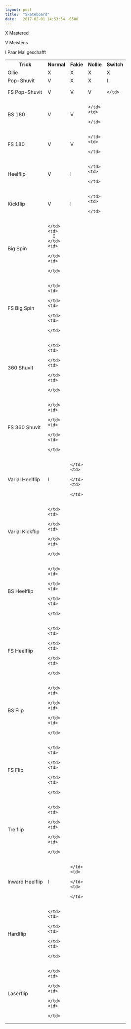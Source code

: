 ```yaml
--- 
layout: post 
title:  "Skateboard" 
date:   2017-02-01 14:53:54 -0500  
---
```


<p>X  Mastered</p>
<p>V  Meistens</p>
<p>I  Paar Mal geschafft</p>

<table>
  <tr>
    <th>Trick</th>
    <th>Normal</th>
    <th>Fakie</th>
    <th>Nollie</th>
    <th>Switch</th>
  </tr><tr> </tr>
  <tr>
    <td>Ollie</td>
    <td>
      X
    </td>
    <td>
      X
    </td>
    <td>
      X
    </td>
    <td>
      X
    </td>
  </tr><tr> </tr>
  <tr>
    <td>Pop-Shuvit</td>
    <td>
      V
    </td>
    <td>
      X
    </td>
    <td>
      X
    </td>
    <td>
      I
    </td>
  </tr><tr> </tr>
  <tr>
    <td>FS Pop-Shuvit</td>
    <td>
      V
    </td>
    <td>
      V
    </td>
    <td>
      V
    </td>
    <td>
      
    </td>
  </tr><tr> </tr>
  <tr>
    <td>BS 180</td>
    <td>
      V
    </td>
    <td>
      V
    </td>
    <td>

    </td>
    <td>

    </td>
  </tr><tr> </tr>
  <tr>
    <td>FS 180</td>
    <td>
      V
    </td>
    <td>
      V
    </td>
    <td>

    </td>
    <td>

    </td>
  </tr><tr> </tr>
  <tr>
    <td>Heelflip</td>
    <td>
      V
    </td>
    <td>
      I
    </td>
    <td>

    </td>
    <td>

    </td>
  </tr><tr> </tr>
  <tr>
    <td>Kickflip</td>
    <td>
      V
    </td>
    <td>
      I
    </td>
    <td>

    </td>
    <td>

    </td>
  </tr><tr> </tr>
  <tr>
    <td>Big Spin</td>
    <td>

    </td>
    <td>
      I
    </td>
    <td>

    </td>
    <td>

    </td>
  </tr><tr> </tr>
  <tr>
    <td>FS Big Spin</td>
    <td>

    </td>
    <td>

    </td>
    <td>

    </td>
    <td>

    </td>
  </tr><tr> </tr>
  <tr>
    <td>360 Shuvit</td>
    <td>

    </td>
    <td>

    </td>
    <td>

    </td>
    <td>

    </td>
  </tr><tr> </tr>
  <tr>
    <td>FS 360 Shuvit</td>
    <td>

    </td>
    <td>

    </td>
    <td>

    </td>
    <td>

    </td>
  </tr><tr> </tr>
  <tr>
    <td>Varial Heelflip</td>
    <td>
      I
    </td>
    <td>

    </td>
    <td>

    </td>
    <td>

    </td>
  </tr><tr> </tr>
  <tr>
    <td>Varial Kickflip</td>
    <td>

    </td>
    <td>

    </td>
    <td>

    </td>
    <td>

    </td>
  </tr><tr> </tr>
  <tr>
    <td>BS Heelflip</td>
    <td>

    </td>
    <td>

    </td>
    <td>

    </td>
    <td>

    </td>
  </tr><tr> </tr>
  <tr>
    <td>FS Heelflip</td>
    <td>

    </td>
    <td>

    </td>
    <td>

    </td>
    <td>

    </td>
  </tr><tr> </tr>
  <tr>
    <td>BS Flip</td>
    <td>

    </td>
    <td>

    </td>
    <td>

    </td>
    <td>

    </td>
  </tr><tr> </tr>
  <tr>
    <td>FS Flip</td>
    <td>

    </td>
    <td>

    </td>
    <td>

    </td>
    <td>

    </td>
  </tr><tr> </tr>
  <tr>
    <td>Tre flip</td>
    <td>

    </td>
    <td>

    </td>
    <td>

    </td>
    <td>

    </td>
  </tr><tr> </tr>
  <tr>
    <td>Inward Heelflip</td>
    <td>
      I
    </td>
    <td>

    </td>
    <td>

    </td>
    <td>

    </td>
  </tr><tr> </tr>
  <tr>
    <td>Hardflip</td>
    <td>

    </td>
    <td>

    </td>
    <td>

    </td>
    <td>

    </td>
  </tr><tr> </tr>
  <tr>
    <td>Laserflip</td>
    <td>

    </td>
    <td>

    </td>
    <td>

    </td>
    <td>

    </td>
  </tr><tr> </tr>
</table>
